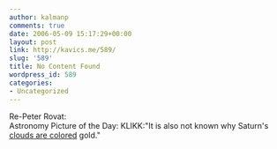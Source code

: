 ```yaml
---
author: kalmanp
comments: true
date: 2006-05-09 15:17:29+00:00
layout: post
link: http://kavics.me/589/
slug: '589'
title: No Content Found
wordpress_id: 589
categories:
- Uncategorized
---
```


Re-Peter Rovat:  
Astronomy Picture of the Day: 
KLIKK:"It is also not known why Saturn's [clouds are colored]() gold."
